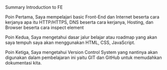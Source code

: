 Summary Introduction to FE

Poin Pertama, Saya mempelajari basic Front-End dan Internet beserta cara kerjanya apa itu HTTP/HTTPS, DNS beserta cara kerjanya, Hosting, dan Browser beserta cara inspect element

Poin Kedua, Saya mengetahui dasar jalur belajar atau roadmap yang akan saya tempuh saya akan menggunakan HTML, CSS, JavaScript.

Poin Ketiga, Saya mengetahui Version Control System yang nantinya akan digunakan dalam pembelajaran ini yaitu GIT dan GitHub untuk memudahkan dokumentasi kita.
